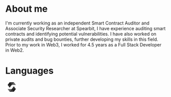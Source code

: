 # About me

 I'm currently working as an independent Smart Contract Auditor and Associate Security Researcher at Spearbit, I have experience auditing smart contracts and identifying potential vulnerabilities. I have also worked on private audits and bug bounties, further developing my skills in this field. Prior to my work in Web3, I worked for 4.5 years as a Full Stack Developer in Web2.

 # Languages

 <img align="center" alt="Jonatascm-Solidity" height="30" width="40" src="https://raw.githubusercontent.com/devicons/devicon/master/icons/solidity/solidity-original.svg">